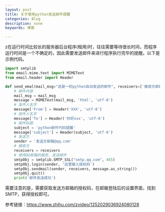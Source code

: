 ```yaml
---
layout: post
title: 关于使用python发送邮件提醒
categories: Blog
description: none
keywords: 博客

---
```


z在运行时间比较长的服务器后台程序(租用)时，往往需要等待很长时间，而程序运行时间是一个不确定的，因此需要发送邮件来进行程序执行完毕的提醒。以下是示例代码。

```python
import smtplib
from email.mime.text import MIMEText
from email.header import Header

def send_emal(mail_msg="这是一封python自动发送的邮件", receivers=['接收方邮箱@qq.com']):
    # 邮件内容
    mail_msg = mail_msg
    message = MIMEText(mail_msg, 'html', 'utf-8')
    # 发件人名字
    message['From'] = Header('XXX', 'utf-8')
    # 收件人名字
    message['To'] = Header('你好xxx', 'utf-8')
    # 邮件标题
    subject = 'python邮件代码提醒'
    message['subject'] = Header(subject, 'utf-8')
    # 发送方
    sender = '发送方邮箱@qq.com'
    # 接收方
    receivers = receivers
    # 使用QQ邮箱的服务，发送邮件
    smtpObj = smtplib.SMTP_SSL("smtp.qq.com", 465)
    smtpObj.login(sender, '这里输入授权码')
    smtpObj.sendmail(sender, receivers, message.as_string())
    smtpObj.quit()
    print('邮件发送成功')
```

需要注意的是，需要获取发送方邮箱的授权码，在邮箱登陆后的设置界面，找到SMTP，获得授权即可。

参考链接：https://www.zhihu.com/zvideo/1252029036924080128